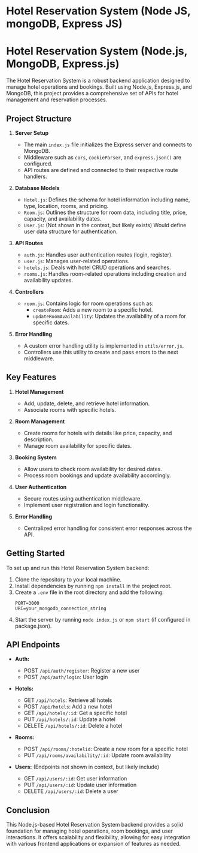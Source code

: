 # Hotel Reservation System (Node JS, mongoDB, Express JS)

# Hotel Reservation System (Node.js, MongoDB, Express.js)

The Hotel Reservation System is a robust backend application designed to manage hotel operations and bookings. Built using Node.js, Express.js, and MongoDB, this project provides a comprehensive set of APIs for hotel management and reservation processes.

## Project Structure

1. **Server Setup**
   - The main `index.js` file initializes the Express server and connects to MongoDB.
   - Middleware such as `cors`, `cookieParser`, and `express.json()` are configured.
   - API routes are defined and connected to their respective route handlers.

2. **Database Models**
   - `Hotel.js`: Defines the schema for hotel information including name, type, location, rooms, and pricing.
   - `Room.js`: Outlines the structure for room data, including title, price, capacity, and availability dates.
   - `User.js`: (Not shown in the context, but likely exists) Would define user data structure for authentication.

3. **API Routes**
   - `auth.js`: Handles user authentication routes (login, register).
   - `user.js`: Manages user-related operations.
   - `hotels.js`: Deals with hotel CRUD operations and searches.
   - `rooms.js`: Handles room-related operations including creation and availability updates.

4. **Controllers**
   - `room.js`: Contains logic for room operations such as:
     - `createRoom`: Adds a new room to a specific hotel.
     - `updateRoomAvailability`: Updates the availability of a room for specific dates.

5. **Error Handling**
   - A custom error handling utility is implemented in `utils/error.js`.
   - Controllers use this utility to create and pass errors to the next middleware.

## Key Features

1. **Hotel Management**
   - Add, update, delete, and retrieve hotel information.
   - Associate rooms with specific hotels.

2. **Room Management**
   - Create rooms for hotels with details like price, capacity, and description.
   - Manage room availability for specific dates.

3. **Booking System**
   - Allow users to check room availability for desired dates.
   - Process room bookings and update availability accordingly.

4. **User Authentication**
   - Secure routes using authentication middleware.
   - Implement user registration and login functionality.

5. **Error Handling**
   - Centralized error handling for consistent error responses across the API.

## Getting Started

To set up and run this Hotel Reservation System backend:

1. Clone the repository to your local machine.
2. Install dependencies by running `npm install` in the project root.
3. Create a `.env` file in the root directory and add the following:
   ```
   PORT=3000
   URI=your_mongodb_connection_string
   ```
4. Start the server by running `node index.js` or `npm start` (if configured in package.json).

## API Endpoints

- **Auth:**
  - POST `/api/auth/register`: Register a new user
  - POST `/api/auth/login`: User login

- **Hotels:**
  - GET `/api/hotels`: Retrieve all hotels
  - POST `/api/hotels`: Add a new hotel
  - GET `/api/hotels/:id`: Get a specific hotel
  - PUT `/api/hotels/:id`: Update a hotel
  - DELETE `/api/hotels/:id`: Delete a hotel

- **Rooms:**
  - POST `/api/rooms/:hotelid`: Create a new room for a specific hotel
  - PUT `/api/rooms/availability/:id`: Update room availability

- **Users:** (Endpoints not shown in context, but likely include)
  - GET `/api/users/:id`: Get user information
  - PUT `/api/users/:id`: Update user information
  - DELETE `/api/users/:id`: Delete a user

## Conclusion

This Node.js-based Hotel Reservation System backend provides a solid foundation for managing hotel operations, room bookings, and user interactions. It offers scalability and flexibility, allowing for easy integration with various frontend applications or expansion of features as needed.
